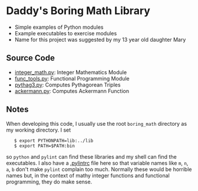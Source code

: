 # Daddy's Boring Math Library

* Simple examples of Python modules
* Example executables to exercise modules
* Name for this project was suggested by my 13 year old daughter Mary

## Source Code

* [integer\_math.py](lib/integer_math.py): Integer Mathematics Module
* [func\_tools.py](lib/func_tools.py): Functional Programming Module
* [pythag3.py](bin/pythag3.py): Computes Pythagorean Triples
* [ackermann.py](bin/ackermann.py): Computes Ackermann Function

## Notes

When developing this code, I usually use the root `boring_math`
directory as my working directory.  I set

```
   $ export PYTHONPATH=lib:../lib
   $ export PATH=$PATH:bin
```

so `python` and `pylint` can find these libraries and my shell can
find the executables.  I also have a [.pylintrc](.pylintrc) file
here so that variable names like `m`, `n`, `a`, `b` don't make `pylint`
complain too much.  Normally these would be horrible names but,
in the context of mathy integer functions and functional programming,
they do make sense.
